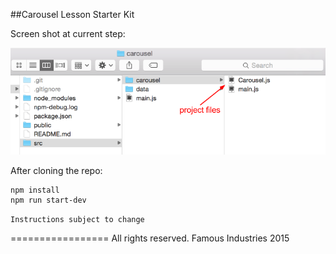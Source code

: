 ##Carousel Lesson Starter Kit

Screen shot at current step:

![screenshot](./Screenshot.png)

After cloning the repo:

    npm install
    npm run start-dev

`Instructions subject to change`

=================
All rights reserved. Famous Industries 2015